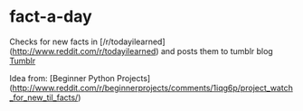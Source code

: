 fact-a-day
==========

Checks for new facts in [/r/todayilearned] (http://www.reddit.com/r/todayilearned) and posts them to tumblr blog   [Tumblr](http://notmyfacts.tumblr.com)

Idea from: [Beginner Python Projects] (http://www.reddit.com/r/beginnerprojects/comments/1iqg6p/project_watch_for_new_til_facts/)
